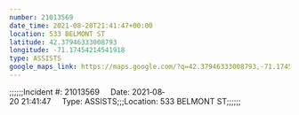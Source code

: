 ```yaml
---
number: 21013569
date_time: 2021-08-20T21:41:47+00:00
location: 533 BELMONT ST
latitude: 42.37946333008793
longitude: -71.17454214541918
type: ASSISTS
google_maps_link: https://maps.google.com/?q=42.37946333008793,-71.17454214541918
---
```


;;;;;;Incident #: 21013569     Date: 2021‐08‐20 21:41:47     Type: ASSISTS;;;Location: 533 BELMONT ST;;;;;;
